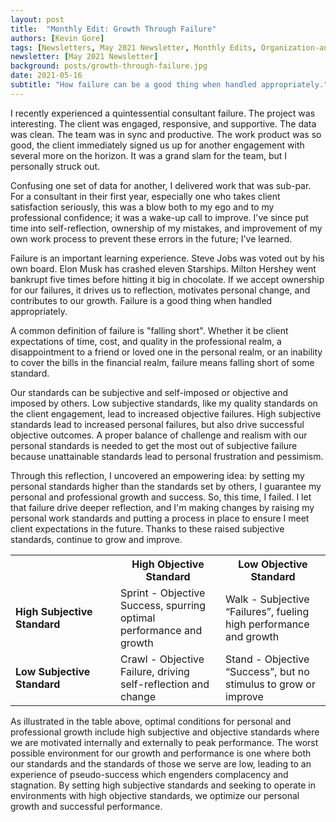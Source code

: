 ```yaml
---
layout: post
title:  "Monthly Edit: Growth Through Failure"
authors: [Kevin Gore]
tags: [Newsletters, May 2021 Newsletter, Monthly Edits, Organization-and-Human-Capital]
newsletter: [May 2021 Newsletter]
background: posts/growth-through-failure.jpg
date: 2021-05-16
subtitle: "How failure can be a good thing when handled appropriately."
---
```

I recently experienced a quintessential consultant failure. The project was interesting. The client was engaged, responsive, and supportive. The data was clean. The team was in sync and productive. The work product was so good, the client immediately signed us up for another engagement with several more on the horizon. It was a grand slam for the team, but I personally struck out.

Confusing one set of data for another, I delivered work that was sub-par. For a consultant in their first year, especially one who takes client satisfaction seriously, this was a blow both to my ego and to my professional confidence; it was a wake-up call to improve. I've since put time into self-reflection, ownership of my mistakes, and improvement of my own work process to prevent these errors in the future; I've learned.

Failure is an important learning experience. Steve Jobs was voted out by his own board. Elon Musk has crashed eleven Starships. Milton Hershey went bankrupt five times before hitting it big in chocolate. If we accept ownership for our failures, it drives us to reflection, motivates personal change, and contributes to our growth. Failure is a good thing when handled appropriately.

A common definition of failure is "falling short". Whether it be client expectations of time, cost, and quality in the professional realm, a disappointment to a friend or loved one in the personal realm, or an inability to cover the bills in the financial realm, failure means falling short of some standard. 

Our standards can be subjective and self-imposed or objective and imposed by others. Low subjective standards, like my quality standards on the client engagement, lead to increased objective failures. High subjective standards lead to increased personal failures, but also drive successful objective outcomes. A proper balance of challenge and realism with our personal standards is needed to get the most out of subjective failure because unattainable standards lead to personal frustration and pessimism.

Through this reflection, I uncovered an empowering idea: by setting my personal standards higher than the standards set by others, I guarantee my personal and professional growth and success. So, this time, I failed. I let that failure drive deeper reflection, and I'm making changes by raising my personal work standards and putting a process in place to ensure I meet client expectations in the future. Thanks to these raised subjective standards, continue to grow and improve. 

<table>
  <tr>
    <th style="width:25%;"></th>
    <th style="width:25%;">High Objective Standard</th>
    <th style="width:25%;">Low Objective Standard</th>
   </tr>
  <tr>
    <td><b>High Subjective Standard</b></td>
    <td>Sprint - Objective Success, spurring optimal performance and growth</td>
    <td>Walk - Subjective “Failures”, fueling high performance and growth</td>  
  </tr>
  <tr>
    <td><b>Low Subjective Standard</b></td>
    <td>Crawl - Objective Failure, driving self-reflection and change</td>
    <td>Stand - Objective “Success”, but no stimulus to grow or improve</td>  
  </tr>
</table>

As illustrated in the table above, optimal conditions for personal and professional growth include high subjective and objective standards where we are motivated internally and externally to peak performance. The worst possible environment for our growth and performance is one where both our standards and the standards of those we serve are low, leading to an experience of pseudo-success which engenders complacency and stagnation. By setting high subjective standards and seeking to operate in environments with high objective standards, we optimize our personal growth and successful performance.

